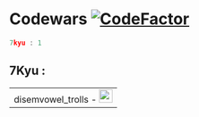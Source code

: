 # Codewars [![CodeFactor](https://www.codefactor.io/repository/github/sigmanificient/codewars/badge)](https://www.codefactor.io/repository/github/sigmanificient/codewars)

```c
7kyu : 1
```

## 7Kyu :

<table><tr><td vlign="center">disemvowel_trolls - <img src="https://github.com/Sigmanificient/Sigmanificient/blob/master/languages_icons/py.png" height="24px"></td></tr></table>
